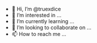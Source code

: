 - 👋 Hi, I’m @truexdice
- 👀 I’m interested in ...
- 🌱 I’m currently learning ...
- 💞️ I’m looking to collaborate on ...
- 📫 How to reach me ...

<!---
truexdice/truexdice is a ✨ special ✨ repository because its `README.md` (this file) appears on your GitHub profile.
You can click the Preview link to take a look at your changes.
--->
